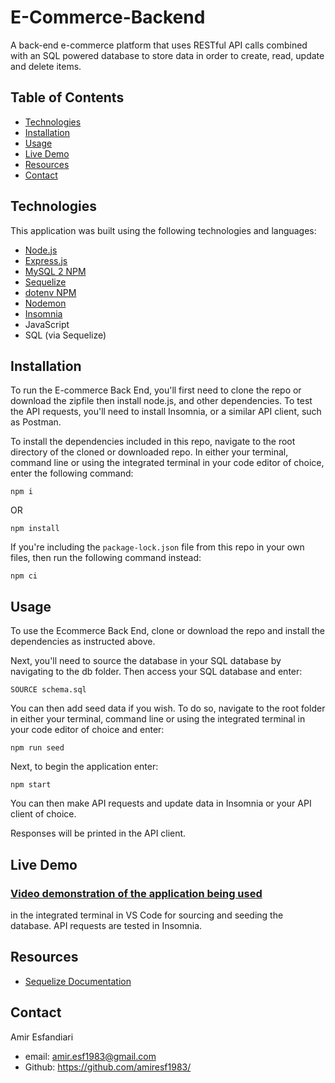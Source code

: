 # E-Commerce-Backend



A back-end e-commerce platform that uses RESTful API calls combined with an SQL powered database to store data in order to create, read, update and delete items.

## Table of Contents

* [Technologies](#technologies)
* [Installation](#installation)
* [Usage](#usage)
* [Live Demo](#live-demo)
* [Resources](#resources)
* [Contact](#contact)

## Technologies
This application was built using the following technologies and languages:
* [Node.js](https://nodejs.org/en/)
* [Express.js](https://expressjs.com/)
* [MySQL 2 NPM](https://www.npmjs.com/package/mysql2)
* [Sequelize](https://sequelize.org/)
* [dotenv NPM](https://www.npmjs.com/package/dotenv)
* [Nodemon](https://www.npmjs.com/package/nodemon)
* [Insomnia](https://insomnia.rest/)
* JavaScript
* SQL (via Sequelize)

## Installation

To run the E-commerce Back End, you'll first need to clone the repo or download the zipfile then install node.js, and other dependencies. To test the API requests, you'll need to install Insomnia, or a similar API client, such as Postman.

To install the dependencies included in this repo, navigate to the root directory of the cloned or downloaded repo. In either your terminal, command line or using the integrated terminal in your code editor of choice, enter the following command:

`npm i`

OR

`npm install`

If you're including the `package-lock.json` file from this repo in your own files, then run the following command instead:

`npm ci`

## Usage

To use the Ecommerce Back End, clone or download the repo and install the dependencies as instructed above.

Next, you'll need to source the database in your SQL database by navigating to the db folder. Then access your SQL database and enter:

`SOURCE schema.sql`

You can then add seed data if you wish. To do so, navigate to the root folder in either your terminal, command line or using the integrated terminal in your code editor of choice and enter:

`npm run seed`

Next, to begin the application enter:

`npm start`

You can then make API requests and update data in Insomnia or your API client of choice.

Responses will be printed in the API client.

## Live Demo
### [Video demonstration of the application being used](https://drive.google.com/file/d/1i-jk-h3mE2D29BuCblCQAQpcdPWrUz_b/view)
in the integrated terminal in VS Code for sourcing and seeding the database. API requests are tested in Insomnia.


## Resources
* [Sequelize Documentation](https://sequelize.org/docs/v6/getting-started/)

## Contact
Amir Esfandiari 
 - email: amir.esf1983@gmail.com
- Github: https://github.com/amiresf1983/





